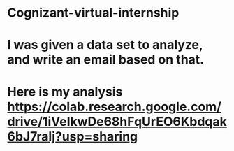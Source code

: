 # Cognizant-virtual-internship
# I was given a data set to analyze, and write an email based on that.
# Here is my analysis https://colab.research.google.com/drive/1iVeIkwDe68hFqUrEO6Kbdqak6bJ7ralj?usp=sharing
